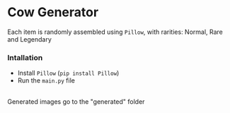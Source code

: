 # Cow Generator

Each item is randomly assembled using `Pillow`, with rarities: Normal, Rare and Legendary<br>

### Intallation
- Install `Pillow` (`pip install Pillow`) 
- Run the `main.py` file
<br>
Generated images go to the "generated" folder
